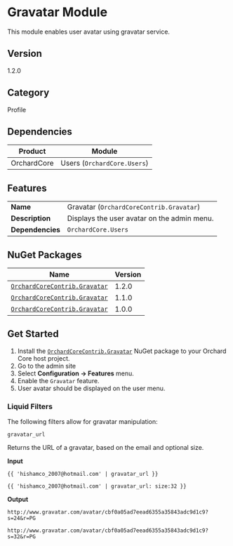 # Gravatar Module

This module enables user avatar using gravatar service.

## Version

1.2.0

## Category

Profile

## Dependencies

| Product | Module |
| --- | --- |
| OrchardCore | Users (`OrchardCore.Users`) |

## Features

| | |
| --- | --- |
| **Name** | Gravatar (`OrchardCoreContrib.Gravatar`) |
| **Description** | Displays the user avatar on the admin menu. |
| **Dependencies** | `OrchardCore.Users` |

## NuGet Packages

| Name | Version |
| --- | --- |
| [`OrchardCoreContrib.Gravatar`](https://www.nuget.org/packages/OrchardCoreContrib.Gravatar/1.2.0) | 1.2.0 |
| [`OrchardCoreContrib.Gravatar`](https://www.nuget.org/packages/OrchardCoreContrib.Gravatar/1.1.0) | 1.1.0 |
| [`OrchardCoreContrib.Gravatar`](https://www.nuget.org/packages/OrchardCoreContrib.Gravatar/1.0.0) | 1.0.0 |

## Get Started

1. Install the [`OrchardCoreContrib.Gravatar`](https://www.nuget.org/packages/OrchardCoreContrib.Gravatar/) NuGet package to your Orchard Core host project.
2. Go to the admin site
3. Select **Configuration -> Features** menu.
4. Enable the `Gravatar` feature.
5. User avatar should be displayed on the user menu.

### Liquid Filters

The following filters allow for gravatar manipulation:

`gravatar_url`

Returns the URL of a gravatar, based on the email and optional size.

**Input**

```
{{ 'hishamco_2007@hotmail.com' | gravatar_url }}

{{ 'hishamco_2007@hotmail.com' | gravatar_url: size:32 }}
```

**Output**

```
http://www.gravatar.com/avatar/cbf0a05ad7eead6355a35843adc9d1c9?s=24&r=PG

http://www.gravatar.com/avatar/cbf0a05ad7eead6355a35843adc9d1c9?s=32&r=PG
```
